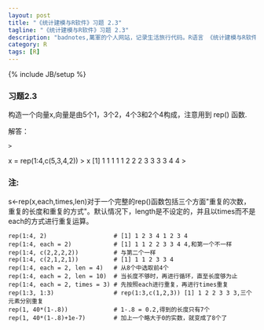 ```yaml
---
layout: post
title: "《统计建模与R软件》习题 2.3"
tagline: "《统计建模与R软件》习题 2.3"
description: "badnotes,萬軍的个人网站，记录生活旅行代码。R语言 《统计建模与R软件》习题 2.3"
category: R
tags: [R]
---
```

{% include JB/setup %}

### 习题2.3
构造一个向量x,向量是由5个1，3个2，4个3和2个4构成，注意用到 rep() 函数.

解答：

	>
x = rep(1:4,c(5,3,4,2))
	> x
	 [1] 1 1 1 1 1 2 2 2 3 3 3 3 4 4
	> 

### 注:
s<-rep(x,each,times,len)对于一个完整的rep()函数包括三个方面"重复的次数，重复的长度和重复的方式"。默认情况下，length是不设定的，并且以times而不是each的方式进行重复运算。
	
	rep(1:4, 2)                   # [1] 1 2 3 4 1 2 3 4
	rep(1:4, each = 2)            # [1] 1 1 2 2 3 3 4 4,和第一个不一样
	rep(1:4, c(2,2,2,2))          # 与第二个一样
	rep(1:4, c(2,1,2,1))          # [1] 1 1 2 3 3 4
	rep(1:4, each = 2, len = 4)   # 从8个中选取前4个
	rep(1:4, each = 2, len = 10)  # 当长度不够时，再进行循环，直至长度够为止
	rep(1:4, each = 2, times = 3) # 先按照each进行重复，再进行times重复
	rep(1:3, 1:3)                 # rep(1:3,c(1,2,3)) [1] 1 2 2 3 3 3,三个元素分别重复
	rep(1, 40*(1-.8))             # 1-.8 = 0.2,得到的长度只有7个
	rep(1, 40*(1-.8)+1e-7)        # 加上一个略大于0的实数，就变成了8个了
